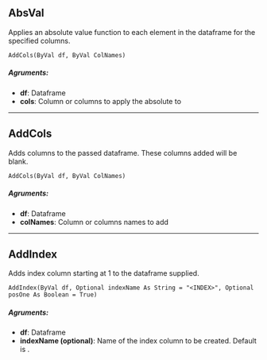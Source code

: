 ## AbsVal
Applies an absolute value function to each element in the dataframe for the specified columns.

```
AddCols(ByVal df, ByVal ColNames)
```

##### Agruments:
- **df**: Dataframe <br/>
- **cols**: Column or columns to apply the absolute to

---

## AddCols
Adds columns to the passed dataframe. These columns added will be blank.

```
AddCols(ByVal df, ByVal ColNames)
```

##### Agruments:
- **df**: Dataframe <br/>
- **colNames**: Column or columns names to add

---

## AddIndex

Adds index column starting at 1 to the dataframe supplied.

```
AddIndex(ByVal df, Optional indexName As String = "<INDEX>", Optional posOne As Boolean = True)
```

##### Agruments:
- **df**: Dataframe <br/>
- **indexName (optional)**: Name of the index column to be created. Default is <INDEX>.
